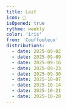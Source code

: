 ```yaml
---
title: Lait
icon: 🥛
isOpened: true
rythme: weekly
color: 'iris'
from: 'Couffouleux'
distributions:
  - date: 2025-09-02
  - date: 2025-09-09
  - date: 2025-09-16
  - date: 2025-09-23
  - date: 2025-09-30
  - date: 2025-10-07
  - date: 2025-10-14
  - date: 2025-10-21
  - date: 2025-10-28
---
```

